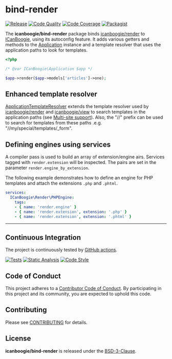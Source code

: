 # bind-render

[![Release](https://img.shields.io/packagist/v/icanboogie/bind-render.svg)](https://packagist.org/packages/icanboogie/bind-render)
[![Code Quality](https://img.shields.io/scrutinizer/g/ICanBoogie/bind-render.svg)](https://scrutinizer-ci.com/g/ICanBoogie/bind-render)
[![Code Coverage](https://img.shields.io/coveralls/ICanBoogie/bind-render.svg)](https://coveralls.io/r/ICanBoogie/bind-render)
[![Packagist](https://img.shields.io/packagist/dt/icanboogie/bind-render.svg)](https://packagist.org/packages/icanboogie/bind-render)

The **icanboogie/bind-render** package binds [icanboogie/render][] to [ICanBoogie][], using its
autoconfig feature. It adds various getters and methods to the [Application][] instance and a
template resolver that uses the application paths to look for templates.

```php
<?php

/* @var ICanBoogie\Application $app */

$app->render($app->models['articles']->one);
```



## Enhanced template resolver

[ApplicationTemplateResolver][] extends the template resolver used by [icanboogie/render][]
and [icanboogie/view][] to search templates in the application paths (see [Multi-site support][]).
Also, the "//" prefix can be used to search for templates from these paths .e.g.
"//my/special/templates/_form".



## Defining engines using services

A compiler pass is used to build an array of extension/engine airs. Services tagged with
`render.extension` will be inspected. The pairs are set in the parameter
`render.engine_by_extension`.

The following example demonstrates how to define an engine for PHP templates and attach the
extensions `.php` and `.phtml`.

```yaml
services:
  ICanBoogie\Render\PHPEngine:
    tags:
    - { name: 'render.engine' }
    - { name: 'render.extension', extension: '.php' }
    - { name: 'render.extension', extension: '.phtml' }
```



----------



## Continuous Integration

The project is continuously tested by [GitHub actions](https://github.com/ICanBoogie/HTTP/actions).

[![Tests](https://github.com/ICanBoogie/bind-render/workflows/test/badge.svg?branch=master)](https://github.com/ICanBoogie/HTTP/actions?query=workflow%3Atest)
[![Static Analysis](https://github.com/ICanBoogie/bind-render/workflows/static-analysis/badge.svg?branch=master)](https://github.com/ICanBoogie/HTTP/actions?query=workflow%3Astatic-analysis)
[![Code Style](https://github.com/ICanBoogie/bind-render/workflows/code-style/badge.svg?branch=master)](https://github.com/ICanBoogie/HTTP/actions?query=workflow%3Acode-style)



## Code of Conduct

This project adheres to a [Contributor Code of Conduct](CODE_OF_CONDUCT.md). By participating in
this project and its
community, you are expected to uphold this code.



## Contributing

Please see [CONTRIBUTING](CONTRIBUTING.md) for details.



## License

**icanboogie/bind-render** is released under the [BSD-3-Clause](LICENSE).



[ApplicationTemplateResolver]: lib/ApplicationTemplateResolver.php
[Application]:                 https://icanboogie.org/docs/4.0/the-application-class
[BasicTemplateResolver]:       https://icanboogie.org/api/render/0.6/class-ICanBoogie.Render.BasicTemplateResolver.html
[TemplateResolver\AlterEvent]: https://icanboogie.org/api/render/0.6/class-ICanBoogie.Render.TemplateResolver.AlterEvent.html
[icanboogie/module]:           https://github.com/ICanBoogie/Module
[icanboogie/render]:           https://github.com/ICanBoogie/Render
[icanboogie/view]:             https://github.com/ICanBoogie/View
[ICanBoogie]:                  https://github.com/ICanBoogie/ICanBoogie
[Multi-site support]:          https://github.com/ICanBoogie/ICanBoogie#multi-site-support
